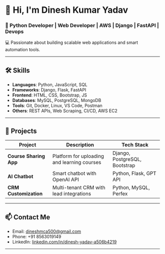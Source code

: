 
# 👋 Hi, I'm Dinesh Kumar Yadav

### 🚀 Python Developer | Web Developer | AWS | Django | FastAPI | Devops
💻 Passionate about building scalable web applications and smart automation tools.

---

## 🛠️ Skills

- **Languages**: Python, JavaScript, SQL
- **Frameworks**: Django, Flask, FastAPI
- **Frontend**: HTML, CSS, Bootstrap, JS
- **Databases**: MySQL, PostgreSQL, MongoDB
- **Tools**: Git, Docker, Linux, VS Code, Postman
- **Others**: REST APIs, Web Scraping, CI/CD, AWS EC2

---

## 📘 Projects

| Project | Description | Tech Stack |
|--------|-------------|------------|
| **Course Sharing App** | Platform for uploading and learning courses | Django, PostgreSQL, Bootstrap |
| **AI Chatbot** | Smart chatbot with OpenAI API | Python, Flask, GPT API |
| **CRM Customization** | Multi-tenant CRM with lead integrations | Python, MySQL, Perfex |

---

## 📫 Contact Me

- Email: [dineshmca500@gmail.com](mailto:dineshmca500@gmail.com)
- Phone: +91 8563019149
- LinkedIn: [linkedin.com/in/dinesh-yadav-a506b4219](https://www.linkedin.com/in/dinesh-yadav-a506b4219/)

---



<!--
**DineshYadav1507/dineshyadav1507** is a ✨ _special_ ✨ repository because its `README.md` (this file) appears on your GitHub profile.

Here are some ideas to get you started:

- 🔭 I’m currently working on ...
- 🌱 I’m currently learning ...
- 👯 I’m looking to collaborate on ...
- 🤔 I’m looking for help with ...
- 💬 Ask me about ...
- 📫 How to reach me: ...
- 😄 Pronouns: ...
- ⚡ Fun fact: ...
-->
